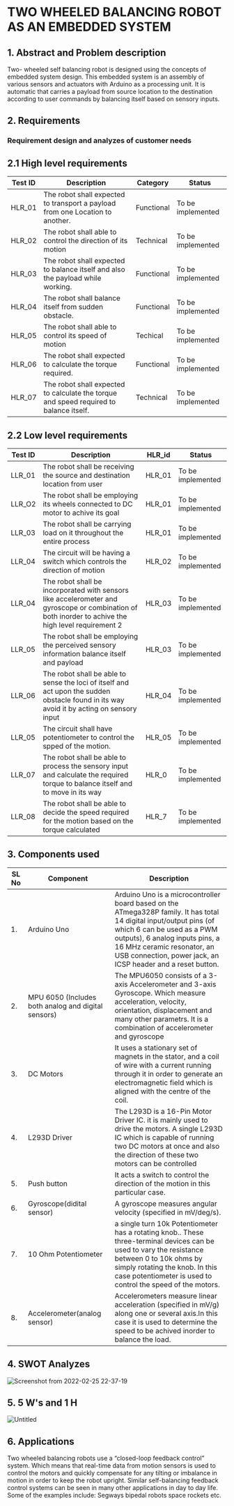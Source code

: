 # TWO WHEELED BALANCING ROBOT AS AN EMBEDDED SYSTEM

## 1.	Abstract and Problem description

 Two- wheeled self balancing robot is designed using the concepts of embedded system design. This embedded system is an assembly of various sensors and actuators with Arduino as a processing unit. It is automatic that carries a payload from source location to the destination according to user commands by balancing itself based on sensory inputs.

## 2.	Requirements

### Requirement design and analyzes of customer needs

## 2.1	High level requirements

| Test ID | Description | Category | Status |
|---------|-------------|----------|--------|
|HLR_01|The robot shall expected to transport a payload from one Location to another.| Functional | To be implemented |
|HLR_02|The robot shall able to control the direction of its motion | Technical | To be implemented |
|HLR_03| The robot shall expected to balance itself and also the payload while working.|Functional | To be implemented |
|HLR_04| The robot shall balance itself from sudden obstacle.| Functional | To be implemented |
|HLR_05| The robot shall able to control its speed of motion| Techical |To be implemented |
|HLR_06| The robot shall expected to calculate the torque required. | Functional | To be implemented |
|HLR_07| The robot shall expected to calculate the torque and speed required to balance itself. | Technical | To be implemented |

## 2.2 Low level requirements

| Test ID | Description | HLR_id | Status |
|---------|-------------|--------|--------|
| LLR_01 | The robot shall be receiving the source and destination location from user   | HLR_01 | To be implemented |
| LLR_O2 |  The robot shall be employing its wheels connected to DC motor to achive its goal | HLR_01  | To be implemented |
| LLR_03 | The robot shall be carrying load on it throughout the entire process  | HLR_01  | To be implemented |
|LLR_04 | The circuit will be having a switch which controls the direction of motion | HLR_02 |To be implemented |
| LLR_04 | The robot shall be incorporated with sensors like accelerometer and gyroscope or combination of both inorder to achive the high level requirement 2  | HLR_03  | To be implemented | 
| LLR_05 | The robot shall be employing the perceived sensory information balance itself and payload  | HLR_03  | To be implemented |
| LLR_06 | The robot shall be able to sense the loci of itself and act upon the sudden obstacle found in its way avoid it by acting on sensory input  | HLR_04   | To be implemented | 
| LLR_05| The circuit shall have potentiometer to control the spped of the motion. | HLR_05 |To be implemented |
| LLR_07 | The robot shall be able to process the sensory input and calculate the required torque to balance itself and to move in its way  |HLR_0   | To be implemented | 
| LLR_08 | The robot shall be able to decide the speed required for the motion based on the torque calculated  | HLR_7 | To be implemented |

## 3. Components used

|SL No | Component | Description|
|------|-----------|------------|
| 1. | Arduino Uno | Arduino Uno is a microcontroller board based on the ATmega328P family. It has total 14 digital input/output pins (of which 6 can be used as a PWM outputs), 6 analog inputs pins, a 16 MHz ceramic resonator, an USB connection,  power jack, an ICSP header and a reset button.  |
| 2. | MPU 6050 (Includes both analog and digital sensors) | The MPU6050 consists of a 3-axis Accelerometer and 3-axis Gyroscope. Which measure acceleration, velocity, orientation, displacement and many other parametrs. It is a combination of accelerometer and gyroscope |
| 3. | DC Motors | It uses a stationary set of magnets in the stator, and a coil of wire with a current running through it in order to generate an electromagnetic field which is aligned with the centre of the coil. |
| 4. |  L293D Driver | The L293D is a 16-Pin Motor Driver IC. it is mainly used to drive the motors. A single L293D IC which is capable of running two DC motors at once and also the direction of these two motors can be controlled |
| 5.| Push button  | It acts a switch to control the direction of the motion in this particular case.  |
| 6.| Gyroscope(didital sensor) | A gyroscope measures angular velocity (specified in mV/deg/s). 
| 7. | 10 Ohm Potentiometer|  a single turn 10k Potentiometer has a rotating knob.. These three-terminal devices can be used to vary the resistance between 0 to 10k ohms by simply rotating the knob. In this case potentiometer is used to control the speed of the motors. |
| 8.| Accelerometer(analog sensor) | Accelerometers measure linear acceleration (specified in mV/g) along one or several axis.In this case it is used to determine the speed to be achived inorder to balance the load. |

## 4. SWOT Analyzes

![Screenshot from 2022-02-25 22-37-19](https://user-images.githubusercontent.com/98843684/155757581-2c266b12-3588-41f6-b09d-81a004a3c250.png)

## 5. 5 W's and 1 H

![Untitled](https://user-images.githubusercontent.com/98843684/155759301-6e9c138b-fa66-43b0-af22-87c89a57f155.png)

## 6. Applications

Two wheeled balancing robots use a “closed-loop feedback control” system. Which means that real-time data from motion sensors is used to control the motors and quickly compensate for any tilting or imbalance in  motion in order to keep the robot upright. Similar self-balancing feedback control systems can be seen in many other applications in day to day life. Some of the examples include:
 Segways
 bipedal robots
 space rockets
etc.

